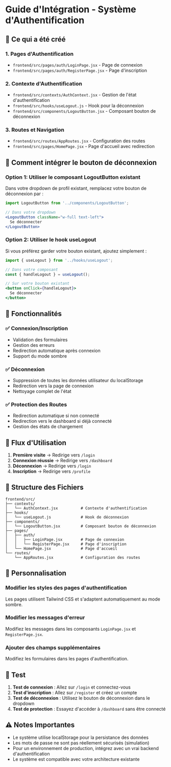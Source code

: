 # Guide d'Intégration - Système d'Authentification

## 🎯 Ce qui a été créé

### 1. **Pages d'Authentification**
- `frontend/src/pages/auth/LoginPage.jsx` - Page de connexion
- `frontend/src/pages/auth/RegisterPage.jsx` - Page d'inscription

### 2. **Contexte d'Authentification**
- `frontend/src/contexts/AuthContext.jsx` - Gestion de l'état d'authentification
- `frontend/src/hooks/useLogout.js` - Hook pour la déconnexion
- `frontend/src/components/LogoutButton.jsx` - Composant bouton de déconnexion

### 3. **Routes et Navigation**
- `frontend/src/routes/AppRoutes.jsx` - Configuration des routes
- `frontend/src/pages/HomePage.jsx` - Page d'accueil avec redirection

## 🔧 Comment intégrer le bouton de déconnexion

### Option 1: Utiliser le composant LogoutButton existant

Dans votre dropdown de profil existant, remplacez votre bouton de déconnexion par :

```jsx
import LogoutButton from '../components/LogoutButton';

// Dans votre dropdown
<LogoutButton className="w-full text-left">
  Se déconnecter
</LogoutButton>
```

### Option 2: Utiliser le hook useLogout

Si vous préférez garder votre bouton existant, ajoutez simplement :

```jsx
import { useLogout } from '../hooks/useLogout';

// Dans votre composant
const { handleLogout } = useLogout();

// Sur votre bouton existant
<button onClick={handleLogout}>
  Se déconnecter
</button>
```

## 🚀 Fonctionnalités

### ✅ **Connexion/Inscription**
- Validation des formulaires
- Gestion des erreurs
- Redirection automatique après connexion
- Support du mode sombre

### ✅ **Déconnexion**
- Suppression de toutes les données utilisateur du localStorage
- Redirection vers la page de connexion
- Nettoyage complet de l'état

### ✅ **Protection des Routes**
- Redirection automatique si non connecté
- Redirection vers le dashboard si déjà connecté
- Gestion des états de chargement

## 🔄 Flux d'Utilisation

1. **Première visite** → Redirige vers `/login`
2. **Connexion réussie** → Redirige vers `/dashboard`
3. **Déconnexion** → Redirige vers `/login`
4. **Inscription** → Redirige vers `/profile`

## 📁 Structure des Fichiers

```
frontend/src/
├── contexts/
│   └── AuthContext.jsx          # Contexte d'authentification
├── hooks/
│   └── useLogout.js             # Hook de déconnexion
├── components/
│   └── LogoutButton.jsx         # Composant bouton de déconnexion
├── pages/
│   ├── auth/
│   │   ├── LoginPage.jsx        # Page de connexion
│   │   └── RegisterPage.jsx     # Page d'inscription
│   └── HomePage.jsx             # Page d'accueil
└── routes/
    └── AppRoutes.jsx            # Configuration des routes
```

## 🎨 Personnalisation

### Modifier les styles des pages d'authentification
Les pages utilisent Tailwind CSS et s'adaptent automatiquement au mode sombre.

### Modifier les messages d'erreur
Modifiez les messages dans les composants `LoginPage.jsx` et `RegisterPage.jsx`.

### Ajouter des champs supplémentaires
Modifiez les formulaires dans les pages d'authentification.

## 🔧 Test

1. **Test de connexion** : Allez sur `/login` et connectez-vous
2. **Test d'inscription** : Allez sur `/register` et créez un compte
3. **Test de déconnexion** : Utilisez le bouton de déconnexion dans le dropdown
4. **Test de protection** : Essayez d'accéder à `/dashboard` sans être connecté

## ⚠️ Notes Importantes

- Le système utilise localStorage pour la persistance des données
- Les mots de passe ne sont pas réellement sécurisés (simulation)
- Pour un environnement de production, intégrez avec un vrai backend d'authentification
- Le système est compatible avec votre architecture existante
